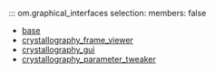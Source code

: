 ::: om.graphical_interfaces
    selection:
      members: false

  * [base](base.md)
  * [crystallography_frame_viewer](crystallography_frame_viewer.md)
  * [crystallography_gui](crystallography_gui.md)
  * [crystallography_parameter_tweaker](crystallography_parameter_tweaker.md)
